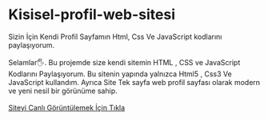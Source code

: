 # Kisisel-profil-web-sitesi
Sizin İçin Kendi Profil Sayfamın Html, Css Ve JavaScript kodlarını paylaşıyorum.
<br/>
<br/>
Selamlar🖐. Bu projemde size kendi sitemin HTML , CSS ve JavaScript Kodlarını Paylaşıyorum. Bu sitenin yapında yalnızca Html5 , Css3 Ve JavaScript kullandım. Ayrıca Site Tek sayfa web profil sayfası olarak modern ve yeni nesil bir görünüme sahip.
<br/>
<br/>
[Siteyi Canlı Görüntülemek İçin Tıkla](https://sefiktoru.000webhostapp.com/)

